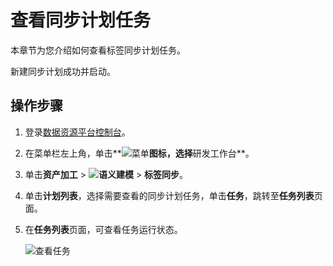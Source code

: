 # 查看同步计划任务

本章节为您介绍如何查看标签同步计划任务。

新建同步计划成功并启动。

## 操作步骤

1.  登录[数据资源平台控制台](https://dataq.console.aliyun.com)。

2.  在菜单栏左上角，单击**![菜单](https://static-aliyun-doc.oss-accelerate.aliyuncs.com/assets/img/zh-CN/6504337061/p188771.png)**图标，选择**研发工作台**。

3.  单击**资产加工** \> **![语义建模](https://static-aliyun-doc.oss-accelerate.aliyuncs.com/assets/img/zh-CN/1290330161/p208848.png)** \> **标签同步**。

4.  单击**计划列表**，选择需要查看的同步计划任务，单击**任务**，跳转至**任务列表**页面。

5.  在**任务列表**页面，可查看任务运行状态。

    ![查看任务](https://static-aliyun-doc.oss-accelerate.aliyuncs.com/assets/img/zh-CN/7007160161/p215260.png)


